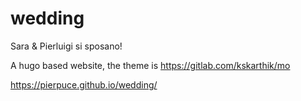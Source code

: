 # wedding
Sara & Pierluigi si sposano!

A hugo based website, the theme is https://gitlab.com/kskarthik/mo

https://pierpuce.github.io/wedding/
